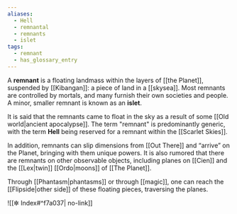 ```yaml
---
aliases:
  - Hell
  - remnantal
  - remnants
  - islet
tags:
  - remnant
  - has_glossary_entry
---
```

A **remnant** is a floating landmass within the layers of [[the Planet]], suspended by [[Kibangan]]: a piece of land in a [[skysea]]. Most remnants are controlled by mortals, and many furnish their own societies and people. A minor, smaller remnant is known as an **islet**.

It is said that the remnants came to float in the sky as a result of some [[Old world|ancient apocalypse]]. The term "remnant" is predominantly generic, with the term **Hell** being reserved for a remnant within the [[Scarlet Skies]].

In addition, remnants can slip dimensions from [[Out There]] and “arrive” on the Planet, bringing with them unique powers. It is also rumored that there are remnants on other observable objects, including planes on [[Cien]] and the [[Lex|twin]] [[Ordo|moons]] of [[The Planet]].

Through [[Phantasm|phantasms]] or through [[magic]], one can reach the [[Flipside|other side]] of these floating pieces, traversing the planes.

![[✼ Index#^f7a037| no-link]]